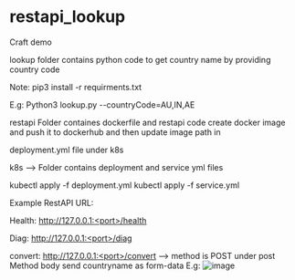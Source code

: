 # restapi_lookup

Craft demo 

lookup folder contains python code to get country name by providing country code 

Note: pip3 install -r requirments.txt

E.g: Python3 lookup.py --countryCode=AU,IN,AE

restapi Folder containes dockerfile and restapi code 
create docker image and push it to dockerhub and then update image path in 

deployment.yml file under k8s 

k8s --> Folder contains deployment and service yml files

kubectl apply -f deployment.yml 
kubectl apply -f service.yml 

Example RestAPI URL:

Health: http://127.0.0.1:<port>/health

Diag: http://127.0.0.1:<port>/diag
  
convert: http://127.0.0.1:<port>/convert --> method is POST
under post Method body send countryname as form-data
E.g: 
![image](https://user-images.githubusercontent.com/43188052/114275832-0fbb4a80-99f2-11eb-90fc-52bc5cbd9949.png)

